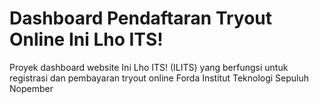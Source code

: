 # Dashboard Pendaftaran Tryout Online Ini Lho ITS!
Proyek dashboard website Ini Lho ITS! (ILITS) yang berfungsi untuk registrasi dan pembayaran tryout online Forda Institut Teknologi Sepuluh Nopember

